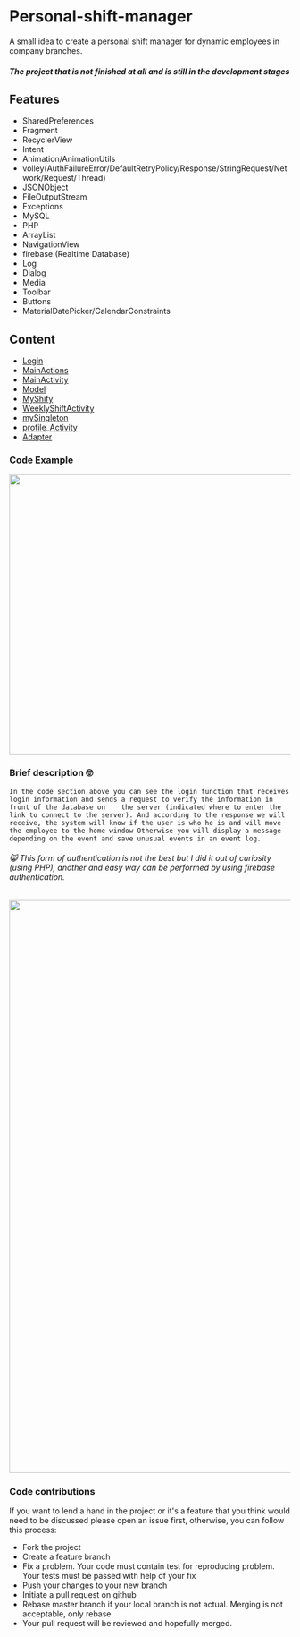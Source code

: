# Personal-shift-manager
A small idea to create a personal shift manager for dynamic employees in company branches.
##### The project that is not finished at all and is still in the development stages




## Features

 * SharedPreferences
 * Fragment
 * RecyclerView
 * Intent
 * Animation/AnimationUtils
 * volley(AuthFailureError/DefaultRetryPolicy/Response/StringRequest/Network/Request/Thread)
 * JSONObject
 * FileOutputStream
 * Exceptions
 * MySQL 
 * PHP
 * ArrayList
 * NavigationView
 * firebase (Realtime Database)
 * Log
 * Dialog 
 * Media
 * Toolbar
 * Buttons
 * MaterialDatePicker/CalendarConstraints
 
 ## Content
  * [Login](https://github.com/raday146/Android-Personal-shift-manager-app/blob/main/app/src/main/java/com/example/projecshiftappkotlin/Login.kt)
  * [MainActions](https://github.com/raday146/Android-Personal-shift-manager-app/blob/main/app/src/main/java/com/example/projecshiftappkotlin/MainActions.kt)
  * [MainActivity](https://github.com/raday146/Android-Personal-shift-manager-app/blob/main/app/src/main/java/com/example/projecshiftappkotlin/MainActivity.kt)
  * [Model](https://github.com/raday146/Android-Personal-shift-manager-app/blob/main/app/src/main/java/com/example/projecshiftappkotlin/Model.kt)
  * [MyShify](https://github.com/raday146/Android-Personal-shift-manager-app/blob/main/app/src/main/java/com/example/projecshiftappkotlin/Myshift.kt)
  * [ WeeklyShiftActivity](https://github.com/raday146/Android-Personal-shift-manager-app/blob/main/app/src/main/java/com/example/projecshiftappkotlin/WeeklyShiftActivity.kt)
  * [mySingleton](https://github.com/raday146/Android-Personal-shift-manager-app/blob/main/app/src/main/java/com/example/projecshiftappkotlin/mySingleton.kt)
  * [profile_Activity](https://github.com/raday146/Android-Personal-shift-manager-app/blob/main/app/src/main/java/com/example/projecshiftappkotlin/profile_Activity.kt)
  * [Adapter](https://github.com/raday146/Android-Personal-shift-manager-app/blob/main/app/src/main/java/com/example/projecshiftappkotlin/Adapter.kt)
  
  ### Code Example
  
  <img src=https://user-images.githubusercontent.com/57037365/97788063-af142000-1bbe-11eb-8385-f0663d66141b.jpg width="600" height="500">

 ### Brief description :nerd_face:
  `In the code section above you can see the login function that receives login information and sends a request to verify the information in front of the database on    the server (indicated where to enter the link to connect to the server). And according to the response we will receive, the system will know if the user is who he is and will move the employee to the home window Otherwise you will display a message depending on the event and save unusual events in an event log.`
 ###### :smile_cat: This form of authentication is not the best but I did it out of curiosity (using PHP), another and easy way can be performed by using firebase authentication. 
  
 <img src=https://user-images.githubusercontent.com/57037365/115129136-d5ead500-9feb-11eb-887c-bf272a8d849e.png width="600" height="1024">

 
### Code contributions
If you want to lend a hand in the project or it's a feature that you think would need to be discussed please open an issue first, otherwise, you can follow this process:
   - Fork the project
   - Create a feature branch 
   - Fix a problem. Your code must contain test for reproducing problem. Your tests must be passed with help of your fix
   - Push your changes to your new branch
   - Initiate a pull request on github
   - Rebase master branch if your local branch is not actual. Merging is not acceptable, only rebase
   - Your pull request will be reviewed and hopefully merged.

  
  
  
